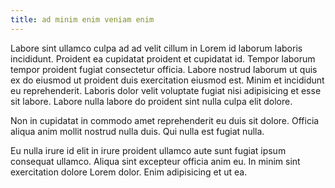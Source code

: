 ```yaml
---
title: ad minim enim veniam enim
---
```


Labore sint ullamco culpa ad ad velit cillum in Lorem id laborum laboris incididunt. Proident ea cupidatat proident et cupidatat id. Tempor laborum tempor proident fugiat consectetur officia. Labore nostrud laborum ut quis ex do eiusmod ut proident duis exercitation eiusmod est. Minim et incididunt eu reprehenderit. Laboris dolor velit voluptate fugiat nisi adipisicing et esse sit labore. Labore nulla labore do proident sint nulla culpa elit dolore.

Non in cupidatat in commodo amet reprehenderit eu duis sit dolore. Officia aliqua anim mollit nostrud nulla duis. Qui nulla est fugiat nulla.

Eu nulla irure id elit in irure proident ullamco aute sunt fugiat ipsum consequat ullamco. Aliqua sint excepteur officia anim eu. In minim sint exercitation dolore Lorem dolor. Enim adipisicing et ut ea.